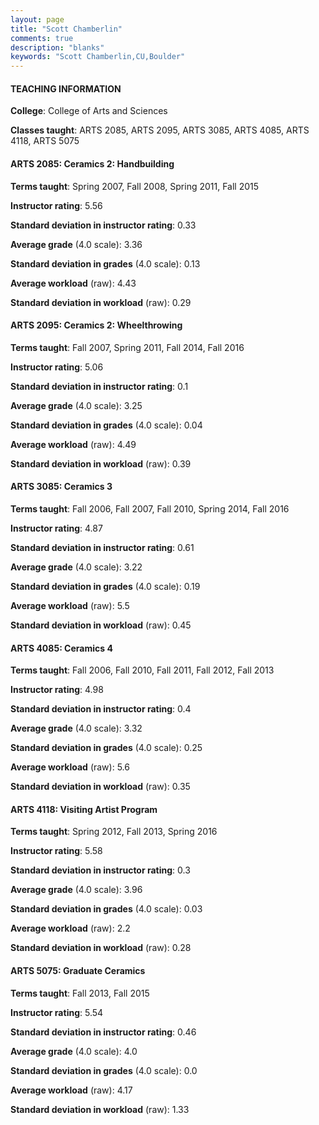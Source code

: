 ```yaml
---
layout: page
title: "Scott Chamberlin" 
comments: true
description: "blanks"
keywords: "Scott Chamberlin,CU,Boulder"
---
```

<head>
<script src="https://ajax.googleapis.com/ajax/libs/jquery/2.1.3/jquery.min.js"></script>
<script src="https://dl.dropboxusercontent.com/s/pc42nxpaw1ea4o9/highcharts.js?dl=0"></script>
<!-- <script src="../assets/js/highcharts.js"></script> -->
<style type="text/css">@font-face {
	font-family: "Bebas Neue";
	src: url(https://www.filehosting.org/file/details/544349/BebasNeue Regular.otf) format("opentype");
	}
	h1.Bebas { 
		font-family: "Bebas Neue", Verdana, Tahoma;
	}
</style>
</head>
	   
#### TEACHING INFORMATION

**College**: College of Arts and Sciences

**Classes taught**: ARTS 2085, ARTS 2095, ARTS 3085, ARTS 4085, ARTS 4118, ARTS 5075

#### ARTS 2085: Ceramics 2: Handbuilding

**Terms taught**: Spring 2007, Fall 2008, Spring 2011, Fall 2015

**Instructor rating**: 5.56

**Standard deviation in instructor rating**: 0.33

**Average grade** (4.0 scale): 3.36

**Standard deviation in grades** (4.0 scale): 0.13

**Average workload** (raw): 4.43

**Standard deviation in workload** (raw): 0.29

#### ARTS 2095: Ceramics 2: Wheelthrowing

**Terms taught**: Fall 2007, Spring 2011, Fall 2014, Fall 2016

**Instructor rating**: 5.06

**Standard deviation in instructor rating**: 0.1

**Average grade** (4.0 scale): 3.25

**Standard deviation in grades** (4.0 scale): 0.04

**Average workload** (raw): 4.49

**Standard deviation in workload** (raw): 0.39

#### ARTS 3085: Ceramics 3

**Terms taught**: Fall 2006, Fall 2007, Fall 2010, Spring 2014, Fall 2016

**Instructor rating**: 4.87

**Standard deviation in instructor rating**: 0.61

**Average grade** (4.0 scale): 3.22

**Standard deviation in grades** (4.0 scale): 0.19

**Average workload** (raw): 5.5

**Standard deviation in workload** (raw): 0.45

#### ARTS 4085: Ceramics 4

**Terms taught**: Fall 2006, Fall 2010, Fall 2011, Fall 2012, Fall 2013

**Instructor rating**: 4.98

**Standard deviation in instructor rating**: 0.4

**Average grade** (4.0 scale): 3.32

**Standard deviation in grades** (4.0 scale): 0.25

**Average workload** (raw): 5.6

**Standard deviation in workload** (raw): 0.35

#### ARTS 4118: Visiting Artist Program

**Terms taught**: Spring 2012, Fall 2013, Spring 2016

**Instructor rating**: 5.58

**Standard deviation in instructor rating**: 0.3

**Average grade** (4.0 scale): 3.96

**Standard deviation in grades** (4.0 scale): 0.03

**Average workload** (raw): 2.2

**Standard deviation in workload** (raw): 0.28

#### ARTS 5075: Graduate Ceramics

**Terms taught**: Fall 2013, Fall 2015

**Instructor rating**: 5.54

**Standard deviation in instructor rating**: 0.46

**Average grade** (4.0 scale): 4.0

**Standard deviation in grades** (4.0 scale): 0.0

**Average workload** (raw): 4.17

**Standard deviation in workload** (raw): 1.33

